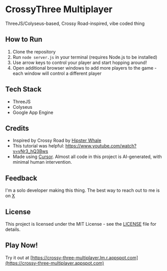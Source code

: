# CrossyThree Multiplayer

ThreeJS/Colyseus-based, Crossy Road-inspired, vibe coded thing

## How to Run

1. Clone the repository
2. Run `node server.js` in your terminal (requires Node.js to be installed)
3. Use arrow keys to control your player and start hopping around!
4. Open additional browser windows to add more players to the game - each window will control a different player

## Tech Stack

- ThreeJS
- Colyseus
- Google App Engine

## Credits

- Inspired by Crossy Road by [Hipster Whale](https://www.hipsterwhale.com)
- This tutorial was helpful: https://www.youtube.com/watch?v=vNr3_hQ3Bws
- Made using [Cursor](https://cursor.sh). Almost all code in this project is AI-generated, with minimal human intervention.

## Feedback

I'm a solo developer making this thing. The best way to reach out to me is on [X](https://x.com/GigaMegaFrog)

## License

This project is licensed under the MIT License - see the [LICENSE](LICENSE) file for details.

## Play Now!

Try it out at [https://crossy-three-multiplayer.lm.r.appspot.com](https://crossy-three-multiplayer.appspot.com)
